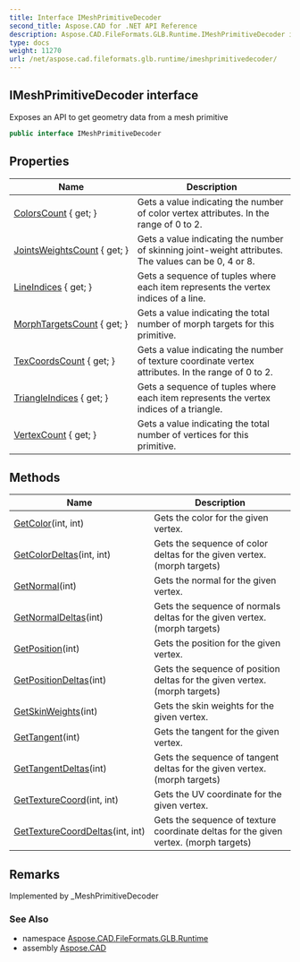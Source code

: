 ```yaml
---
title: Interface IMeshPrimitiveDecoder
second_title: Aspose.CAD for .NET API Reference
description: Aspose.CAD.FileFormats.GLB.Runtime.IMeshPrimitiveDecoder interface. Exposes an API to get geometry data from a mesh primitive
type: docs
weight: 11270
url: /net/aspose.cad.fileformats.glb.runtime/imeshprimitivedecoder/
---
```

## IMeshPrimitiveDecoder interface

Exposes an API to get geometry data from a mesh primitive

```csharp
public interface IMeshPrimitiveDecoder
```

## Properties

| Name | Description |
| --- | --- |
| [ColorsCount](../../aspose.cad.fileformats.glb.runtime/imeshprimitivedecoder/colorscount/) { get; } | Gets a value indicating the number of color vertex attributes. In the range of 0 to 2. |
| [JointsWeightsCount](../../aspose.cad.fileformats.glb.runtime/imeshprimitivedecoder/jointsweightscount/) { get; } | Gets a value indicating the number of skinning joint-weight attributes. The values can be 0, 4 or 8. |
| [LineIndices](../../aspose.cad.fileformats.glb.runtime/imeshprimitivedecoder/lineindices/) { get; } | Gets a sequence of tuples where each item represents the vertex indices of a line. |
| [MorphTargetsCount](../../aspose.cad.fileformats.glb.runtime/imeshprimitivedecoder/morphtargetscount/) { get; } | Gets a value indicating the total number of morph targets for this primitive. |
| [TexCoordsCount](../../aspose.cad.fileformats.glb.runtime/imeshprimitivedecoder/texcoordscount/) { get; } | Gets a value indicating the number of texture coordinate vertex attributes. In the range of 0 to 2. |
| [TriangleIndices](../../aspose.cad.fileformats.glb.runtime/imeshprimitivedecoder/triangleindices/) { get; } | Gets a sequence of tuples where each item represents the vertex indices of a triangle. |
| [VertexCount](../../aspose.cad.fileformats.glb.runtime/imeshprimitivedecoder/vertexcount/) { get; } | Gets a value indicating the total number of vertices for this primitive. |

## Methods

| Name | Description |
| --- | --- |
| [GetColor](../../aspose.cad.fileformats.glb.runtime/imeshprimitivedecoder/getcolor/)(int, int) | Gets the color for the given vertex. |
| [GetColorDeltas](../../aspose.cad.fileformats.glb.runtime/imeshprimitivedecoder/getcolordeltas/)(int, int) | Gets the sequence of color deltas for the given vertex. (morph targets) |
| [GetNormal](../../aspose.cad.fileformats.glb.runtime/imeshprimitivedecoder/getnormal/)(int) | Gets the normal for the given vertex. |
| [GetNormalDeltas](../../aspose.cad.fileformats.glb.runtime/imeshprimitivedecoder/getnormaldeltas/)(int) | Gets the sequence of normals deltas for the given vertex. (morph targets) |
| [GetPosition](../../aspose.cad.fileformats.glb.runtime/imeshprimitivedecoder/getposition/)(int) | Gets the position for the given vertex. |
| [GetPositionDeltas](../../aspose.cad.fileformats.glb.runtime/imeshprimitivedecoder/getpositiondeltas/)(int) | Gets the sequence of position deltas for the given vertex. (morph targets) |
| [GetSkinWeights](../../aspose.cad.fileformats.glb.runtime/imeshprimitivedecoder/getskinweights/)(int) | Gets the skin weights for the given vertex. |
| [GetTangent](../../aspose.cad.fileformats.glb.runtime/imeshprimitivedecoder/gettangent/)(int) | Gets the tangent for the given vertex. |
| [GetTangentDeltas](../../aspose.cad.fileformats.glb.runtime/imeshprimitivedecoder/gettangentdeltas/)(int) | Gets the sequence of tangent deltas for the given vertex. (morph targets) |
| [GetTextureCoord](../../aspose.cad.fileformats.glb.runtime/imeshprimitivedecoder/gettexturecoord/)(int, int) | Gets the UV coordinate for the given vertex. |
| [GetTextureCoordDeltas](../../aspose.cad.fileformats.glb.runtime/imeshprimitivedecoder/gettexturecoorddeltas/)(int, int) | Gets the sequence of texture coordinate deltas for the given vertex. (morph targets) |

## Remarks

Implemented by _MeshPrimitiveDecoder

### See Also

* namespace [Aspose.CAD.FileFormats.GLB.Runtime](../../aspose.cad.fileformats.glb.runtime/)
* assembly [Aspose.CAD](../../)


